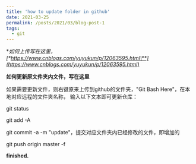 ```yaml
---
title: 'how to update folder in github'
date: 2021-03-25
permalink: /posts/2021/03/blog-post-1
tags:
  - git
---
```


**如何上传写在这里，[\**https://www.cnblogs.com/yuyukun/p/12063595.html\**](https://www.cnblogs.com/yuyukun/p/12063595.html)**

**如何更新原文件夹内文件，写在这里**

如果需要更新文件，则右键原来上传到github的文件夹，"Git Bash Here"，在本地对应远程的文件夹名称， 输入以下文本即可更新仓库：

git status

git add -A

git commit -a -m "update"，提交对应文件夹内已经修改的文件，即增加的

git push origin master -f

**finished.**